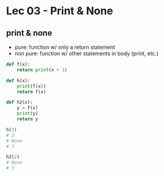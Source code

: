 # Lec 03 - Print & None

## print & none

- pure: function w/ only a return statement
- non pure: function w/ other statements in body (print, etc.)

```py
def f(x):
    return print(x + 1)

def h(x):
    print(f(x))
    return f(x)

def h2(x):
    y = f(x)
    print(y)
    return y

h(2)
# 3
# None
# 3

h2(2)
# None
# 3
```
